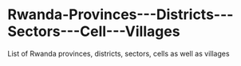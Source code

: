 # Rwanda-Provinces---Districts---Sectors---Cell---Villages
List of Rwanda provinces, districts, sectors, cells as well as villages
